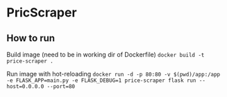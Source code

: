 # PricScraper
## How to run
Build image (need to be in working dir of Dockerfile)
`docker build -t price-scraper .`

Run image with hot-reloading
`docker run -d -p 80:80 -v $(pwd)/app:/app -e FLASK_APP=main.py -e FLASK_DEBUG=1 price-scraper flask run --host=0.0.0.0 --port=80`


